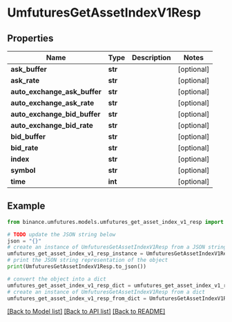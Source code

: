# UmfuturesGetAssetIndexV1Resp


## Properties

Name | Type | Description | Notes
------------ | ------------- | ------------- | -------------
**ask_buffer** | **str** |  | [optional] 
**ask_rate** | **str** |  | [optional] 
**auto_exchange_ask_buffer** | **str** |  | [optional] 
**auto_exchange_ask_rate** | **str** |  | [optional] 
**auto_exchange_bid_buffer** | **str** |  | [optional] 
**auto_exchange_bid_rate** | **str** |  | [optional] 
**bid_buffer** | **str** |  | [optional] 
**bid_rate** | **str** |  | [optional] 
**index** | **str** |  | [optional] 
**symbol** | **str** |  | [optional] 
**time** | **int** |  | [optional] 

## Example

```python
from binance.umfutures.models.umfutures_get_asset_index_v1_resp import UmfuturesGetAssetIndexV1Resp

# TODO update the JSON string below
json = "{}"
# create an instance of UmfuturesGetAssetIndexV1Resp from a JSON string
umfutures_get_asset_index_v1_resp_instance = UmfuturesGetAssetIndexV1Resp.from_json(json)
# print the JSON string representation of the object
print(UmfuturesGetAssetIndexV1Resp.to_json())

# convert the object into a dict
umfutures_get_asset_index_v1_resp_dict = umfutures_get_asset_index_v1_resp_instance.to_dict()
# create an instance of UmfuturesGetAssetIndexV1Resp from a dict
umfutures_get_asset_index_v1_resp_from_dict = UmfuturesGetAssetIndexV1Resp.from_dict(umfutures_get_asset_index_v1_resp_dict)
```
[[Back to Model list]](../README.md#documentation-for-models) [[Back to API list]](../README.md#documentation-for-api-endpoints) [[Back to README]](../README.md)


